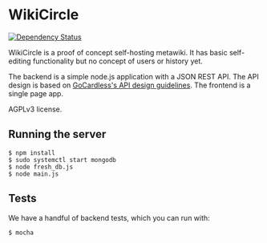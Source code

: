 # WikiCircle

[![Dependency Status](https://david-dm.org/wilfred/wikieval.svg)](https://david-dm.org/wilfred/wikieval)

WikiCircle is a proof of concept self-hosting metawiki. It has basic
self-editing functionality but no concept of users or history yet.

The backend is a simple node.js application with a JSON REST API. The
API design is based on
[GoCardless's API design guidelines](https://github.com/gocardless/http-api-design/blob/master/README.md). The
frontend is a single page app.

AGPLv3 license.

## Running the server

```
$ npm install
$ sudo systemctl start mongodb
$ node fresh_db.js
$ node main.js
```

## Tests

We have a handful of backend tests, which you can run with:

```
$ mocha
```
